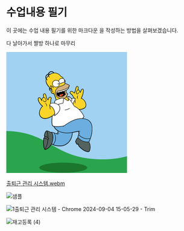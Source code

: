 # 수업내용 필기
이 곳에는 수업 내용 필기를 위한 마크다운 을 작성하는 방법을 살펴보겠습니다.

 다 날아가서 짤방 하나로 마무리
 
 ![무야호!](aa.gif)







[출퇴근 관리 시스템.webm](https://github.com/user-attachments/assets/5bf433cf-9989-4fb7-918a-c8aaca7a0d55)







![샘플](https://github.com/user-attachments/assets/2f6eb363-595f-432d-94ff-383ee33de330)




![1출퇴근 관리 시스템 - Chrome 2024-09-04 15-05-29 - Trim](https://github.com/user-attachments/assets/98c9ad10-e1ed-42d9-87f5-246518c451eb)



![재고등록 (4)](https://github.com/user-attachments/assets/8a04f880-a67f-4796-89ba-4f0a69dc5741)
